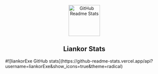 <p align="center">
 <img width="100px" src="https://res.cloudinary.com/anuraghazra/image/upload/v1594908242/logo_ccswme.svg" align="center" alt="GitHub Readme Stats" />
 <h2 align="center">Liankor Stats</h2>
</p>
    #![liankorExe GitHub stats](https://github-readme-stats.vercel.app/api?username=liankorExe&show_icons=true&theme=radical)

